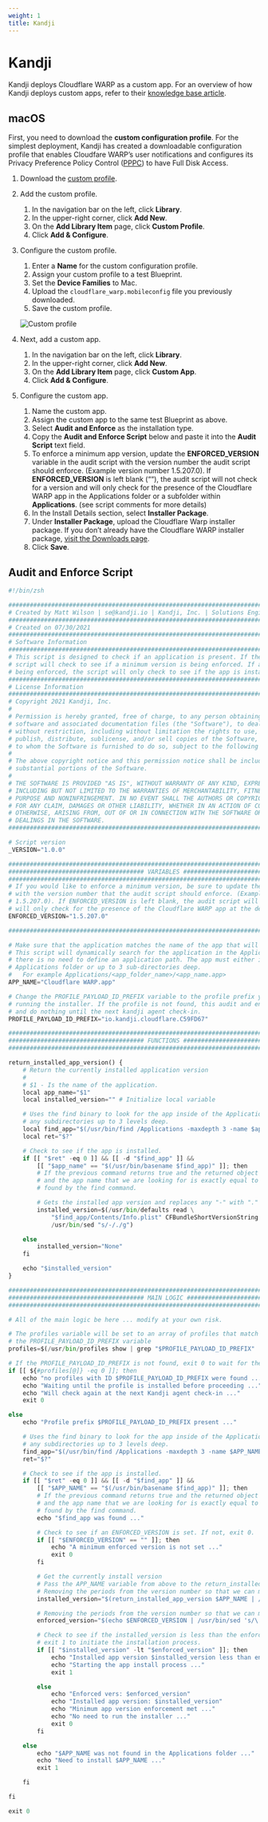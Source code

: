 ```yaml
---
weight: 1
title: Kandji
---
```


# Kandji

Kandji deploys Cloudflare WARP as a custom app. For an overview of how Kandji deploys custom apps, refer to their [knowledge base article](https://support.kandji.io/custom-apps-overview).

## macOS

First, you need to download the **custom configuration profile**. For the simplest deployment, Kandji has created a downloadable configuration profile that enables Cloudfare WARP’s user notifications and configures its Privacy Preference Policy Control ([PPPC](https://support.kandji.io/create-a-privacy-preferences-policy-control-profile)) to have Full Disk Access.

1. Download the [custom profile](https://github.com/kandji-inc/support/blob/master/Configuration%20Profiles/cloudflare_warp.mobileconfig).
1. Add the custom profile.
   1. In the navigation bar on the left, click **Library**.
   1. In the upper-right corner, click **Add New**.
   1. On the **Add Library Item** page, click **Custom Profile**.
   1. Click **Add & Configure**.
1. Configure the custom profile.

   1. Enter a **Name** for the custom configuration profile.
   1. Assign your custom profile to a test Blueprint.
   1. Set the **Device Families** to Mac.
   1. Upload the `cloudflare_warp.mobileconfig` file you previously downloaded.
   1. Save the custom profile.

   ![Custom profile](../../../../../../static/documentation/connections/custom-profile.png)

1. Next, add a custom app.
   1. In the navigation bar on the left, click **Library**.
   1. In the upper-right corner, click **Add New**.
   1. On the **Add Library Item** page, click **Custom App**.
   1. Click **Add & Configure**.
1. Configure the custom app.
   1. Name the custom app.
   1. Assign the custom app to the same test Blueprint as above.
   1. Select **Audit and Enforce** as the installation type.
   1. Copy the **Audit and Enforce Script** below and paste it into the **Audit Script** text field.
   1. To enforce a minimum app version, update the **ENFORCED_VERSION** variable in the audit script with the version number the audit script should enforce. (Example version number 1.5.207.0). If **ENFORCED_VERSION** is left blank (““), the audit script will not check for a version and will only check for the presence of the Cloudflare WARP app in the Applications folder or a subfolder within **Applications**. (see script comments for more details)
   1. In the Install Details section, select **Installer Package**.
   1. Under **Installer Package**, upload the Cloudflare Warp installer package. If you don’t already have the Cloudflare WARP installer package, [visit the Downloads page](/connections/connect-devices/warp/download-warp).
   1. Click **Save**.

## Audit and Enforce Script

```python
#!/bin/zsh

###################################################################################################
# Created by Matt Wilson | se@kandji.io | Kandji, Inc. | Solutions Engineering
###################################################################################################
# Created on 07/30/2021
###################################################################################################
# Software Information
###################################################################################################
# This script is designed to check if an application is present. If the app is present, the
# script will check to see if a minimum version is being enforced. If a minimum app version is not
# being enforced, the script will only check to see if the app is installed or not.
###################################################################################################
# License Information
###################################################################################################
# Copyright 2021 Kandji, Inc.
#
# Permission is hereby granted, free of charge, to any person obtaining a copy of this
# software and associated documentation files (the "Software"), to deal in the Software
# without restriction, including without limitation the rights to use, copy, modify, merge,
# publish, distribute, sublicense, and/or sell copies of the Software, and to permit persons
# to whom the Software is furnished to do so, subject to the following conditions:
#
# The above copyright notice and this permission notice shall be included in all copies or
# substantial portions of the Software.
#
# THE SOFTWARE IS PROVIDED "AS IS", WITHOUT WARRANTY OF ANY KIND, EXPRESS OR IMPLIED,
# INCLUDING BUT NOT LIMITED TO THE WARRANTIES OF MERCHANTABILITY, FITNESS FOR A PARTICULAR
# PURPOSE AND NONINFRINGEMENT. IN NO EVENT SHALL THE AUTHORS OR COPYRIGHT HOLDERS BE LIABLE
# FOR ANY CLAIM, DAMAGES OR OTHER LIABILITY, WHETHER IN AN ACTION OF CONTRACT, TORT OR
# OTHERWISE, ARISING FROM, OUT OF OR IN CONNECTION WITH THE SOFTWARE OR THE USE OR OTHER
# DEALINGS IN THE SOFTWARE.
###################################################################################################

# Script version
_VERSION="1.0.0"

###################################################################################################
###################################### VARIABLES ##################################################
###################################################################################################
# If you would like to enforce a minimum version, be sure to update the ENFORCED_VERSION variable
# with the version number that the audit script should enforce. (Example version number
# 1.5.207.0). If ENFORCED_VERSION is left blank, the audit script will not check for a version and
# will only check for the presence of the Cloudflare WARP app at the defined APP_PATH.
ENFORCED_VERSION="1.5.207.0"

###################################################################################################

# Make sure that the application matches the name of the app that will be installed.
# This script will dynamically search for the application in the Applications folder. So
# there is no need to define an application path. The app must either install in the
# Applications folder or up to 3 sub-directories deep.
#   For example Applications/<app_folder_name>/<app_name.app>
APP_NAME="Cloudflare WARP.app"

# Change the PROFILE_PAYLOAD_ID_PREFIX variable to the profile prefix you want to wait on before
# running the installer. If the profile is not found, this audit and enforce script will exit 00
# and do nothing until the next kandji agent check-in.
PROFILE_PAYLOAD_ID_PREFIX="io.kandji.cloudflare.C59FD67"

###################################################################################################
###################################### FUNCTIONS ##################################################
###################################################################################################

return_installed_app_version() {
    # Return the currently installed application version
    #
    # $1 - Is the name of the application.
    local app_name="$1"
    local installed_version="" # Initialize local variable

    # Uses the find binary to look for the app inside of the Applications directory and
    # any subdirectories up to 3 levels deep.
    local find_app="$(/usr/bin/find /Applications -maxdepth 3 -name $app_name)"
    local ret="$?"

    # Check to see if the app is installed.
    if [[ "$ret" -eq 0 ]] && [[ -d "$find_app" ]] &&
        [[ "$app_name" == "$(/usr/bin/basename $find_app)" ]]; then
        # If the previous command returns true and the returned object is a directory
        # and the app name that we are looking for is exactly equal to the app name
        # found by the find command.

        # Gets the installed app version and replaces any "-" with "."
        installed_version=$(/usr/bin/defaults read \
            "$find_app/Contents/Info.plist" CFBundleShortVersionString |
            /usr/bin/sed "s/-/./g")

    else
        installed_version="None"
    fi

    echo "$installed_version"
}

###################################################################################################
###################################### MAIN LOGIC #################################################
###################################################################################################

# All of the main logic be here ... modify at your own risk.

# The profiles variable will be set to an array of profiles that match the prefix in
# the PROFILE_PAYLOAD_ID_PREFIX variable
profiles=$(/usr/bin/profiles show | grep "$PROFILE_PAYLOAD_ID_PREFIX" | sed 's/.*\ //')

# If the PROFILE_PAYLOAD_ID_PREFIX is not found, exit 0 to wait for the next agent run.
if [[ ${#profiles[@]} -eq 0 ]]; then
    echo "no profiles with ID $PROFILE_PAYLOAD_ID_PREFIX were found ..."
    echo "Waiting until the profile is installed before proceeding ..."
    echo "Will check again at the next Kandji agent check-in ..."
    exit 0

else
    echo "Profile prefix $PROFILE_PAYLOAD_ID_PREFIX present ..."

    # Uses the find binary to look for the app inside of the Applications directory and
    # any subdirectories up to 3 levels deep.
    find_app="$(/usr/bin/find /Applications -maxdepth 3 -name $APP_NAME)"
    ret="$?"

    # Check to see if the app is installed.
    if [[ "$ret" -eq 0 ]] && [[ -d "$find_app" ]] &&
        [[ "$APP_NAME" == "$(/usr/bin/basename $find_app)" ]]; then
        # If the previous command returns true and the returned object is a directory
        # and the app name that we are looking for is exactly equal to the app name
        # found by the find command.
        echo "$find_app was found ..."

        # Check to see if an ENFORCED_VERSION is set. If not, exit 0.
        if [[ "$ENFORCED_VERSION" == "" ]]; then
            echo "A minimum enforced version is not set ..."
            exit 0
        fi

        # Get the currently install version
        # Pass the APP_NAME variable from above to the return_installed_app_version function
        # Removing the periods from the version number so that we can make a comparison.
        installed_version="$(return_installed_app_version $APP_NAME | /usr/bin/sed 's/\.//g')"

        # Removing the periods from the version number so that we can make a comparison.
        enforced_version="$(echo $ENFORCED_VERSION | /usr/bin/sed 's/\.//g')"

        # Check to see if the installed_version is less than the enforced_version. If it is then
        # exit 1 to initiate the installation process.
        if [[ "$installed_version" -lt "$enforced_version" ]]; then
            echo "Installed app version $installed_version less than enforced verison $ENFORCED_VERSION"
            echo "Starting the app install process ..."
            exit 1

        else
            echo "Enforced vers: $enforced_version"
            echo "Installed app version: $installed_version"
            echo "Minimum app version enforcement met ..."
            echo "No need to run the installer ..."
            exit 0
        fi

    else
        echo "$APP_NAME was not found in the Applications folder ..."
        echo "Need to install $APP_NAME ..."
        exit 1

    fi

fi

exit 0
```
